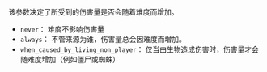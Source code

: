 该参数决定了所受到的伤害量是否会随着难度而增加。

- `never`： 难度不影响伤害量
- `always`： 不管来源为谁，伤害量总会因难度而增加。
- `when_caused_by_living_non_player`： 仅当由生物造成伤害时，伤害量才会随难度增加（例如僵尸或蜘蛛）
